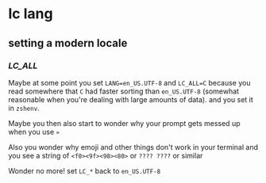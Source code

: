# lc lang

## setting a modern locale

### _LC_ALL_

Maybe at some point you set `LANG=en_US.UTF-8` and `LC_ALL=C`
because you read somewhere that `C` had faster sorting than `en_US.UTF-8`
(somewhat reasonable when you're dealing with large amounts of data).
and you set it in `zshenv`.

Maybe you then also start to wonder why your prompt gets messed up when you use
`»`

Also you wonder why emoji and other things don't work in your terminal
and you see a string of `<f0><9f><98><80>` or `???? ????` or similar

Wonder no more! set `LC_*` back to `en_US.UTF-8`
